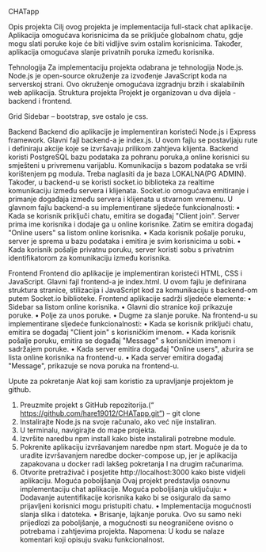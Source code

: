 CHATapp

Opis projekta
Cilj ovog projekta je implementacija full-stack chat aplikacije. Aplikacija omogućava
korisnicima da se priključe globalnom chatu, gdje mogu slati poruke koje će biti vidljive
svim ostalim korisnicima. Također, aplikacija omogućava slanje privatnih poruka između
korisnika.

Tehnologija
Za implementaciju projekta odabrana je tehnologija Node.js. Node.js je open-source
okruženje za izvođenje JavaScript koda na serverskoj strani. Ovo okruženje omogućava
izgradnju brzih i skalabilnih web aplikacija.
Struktura projekta
Projekt je organizovan u dva dijela - backend i frontend.

Grid
Sidebar – bootstrap, sve ostalo je css.

Backend
Backend dio aplikacije je implementiran koristeći Node.js i Express framework. Glavni fajl
backend-a je index.js. U ovom fajlu se postavljaju rute i definiraju akcije koje se
izvršavaju prilikom zahtjeva klijenta.
Backend koristi PostgreSQL bazu podataka za pohranu poruka,a online korisnici su
smješteni u privremenu varijablu. Komunikacija s bazom podataka se vrši korištenjem pg
modula. Treba naglasiti da je baza LOKALNA(PG ADMIN).
Također, u backend-u se koristi socket.io biblioteka za realtime komunikaciju između
servera i klijenata. Socket.io omogućava emitiranje i primanje događaja između servera i
klijenata u stvarnom vremenu.
U glavnom fajlu backend-a su implementirane sljedeće funkcionalnosti:
• Kada se korisnik priključi chatu, emitira se događaj "Client join". Server prima ime
korisnika i dodaje ga u online korisnike. Zatim se emitira događaj "Online users"
sa listom online korisnika.
• Kada korisnik pošalje poruku, server je sprema u bazu podataka i emitira je svim
korisnicima u sobi.
• Kada korisnik pošalje privatnu poruku, server koristi sobu s privatnim
identifikatorom za komunikaciju između korisnika.

Frontend
Frontend dio aplikacije je implementiran koristeći HTML, CSS i JavaScript. Glavni fajl
frontend-a je index.html. U ovom fajlu je definirana struktura stranice, stilizacija i
JavaScript kod za komunikaciju s backend-om putem Socket.io biblioteke.
Frontend aplikacije sadrži sljedeće elemente:
• Sidebar sa listom online korisnika.
• Glavni dio stranice koji prikazuje poruke.
• Polje za unos poruke.
• Dugme za slanje poruke.
Na frontend-u su implementirane sljedeće funkcionalnosti:
• Kada se korisnik priključi chatu, emitira se događaj "Client join" s korisničkim
imenom.
• Kada korisnik pošalje poruku, emitira se događaj "Message" s
korisničkim imenom i sadržajem poruke.
• Kada server emitira događaj "Online users", ažurira se lista online korisnika na
frontend-u.
• Kada server emitira događaj "Message", prikazuje se nova poruka na frontend-u.

Upute za pokretanje
Alat koji sam koristio za upravljanje projektom je github.
1. Preuzmite projekt s GitHub repozitorija.(“
https://github.com/hare19012/CHATapp.git”) – git clone
2. Instalirajte Node.js na svoje računalo, ako već nije instaliran.
3. U terminalu, navigirajte do mape projekta.
4. Izvršite naredbu npm install kako biste instalirali potrebne module.
5. Pokrenite aplikaciju izvršavanjem naredbe npm start. Moguće je da to uradite
izvršavanjem naredbe docker-compose up, jer je aplikacija zapakovana u docker
radi lakšeg pokretanja I na drugim računarima.
6. Otvorite pretraživač i posjetite http://localhost:3000 kako biste vidjeli aplikaciju.
Moguća poboljšanja
Ovaj projekt predstavlja osnovnu implementaciju chat aplikacije. Moguća poboljšanja
uključuju:
• Dodavanje autentifikacije korisnika kako bi se osiguralo da samo prijavljeni
korisnici mogu pristupiti chatu.
• Implementacija mogućnosti slanja slika i datoteka.
• Brisanje, lajkanje poruka.
Ovo su samo neki prijedlozi za poboljšanje, a mogućnosti su neograničene ovisno o
potrebama i zahtjevima projekta.
Napomena: U kodu se nalaze komentari koji opisuju svaku funkcionalnost.
